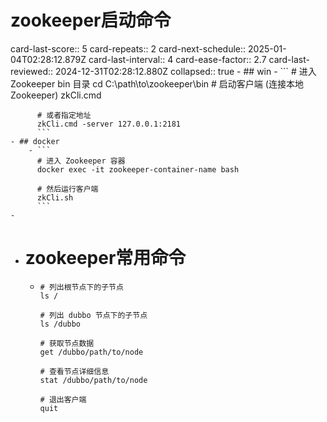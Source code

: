 # zookeeper启动命令
card-last-score:: 5
card-repeats:: 2
card-next-schedule:: 2025-01-04T02:28:12.879Z
card-last-interval:: 4
card-ease-factor:: 2.7
card-last-reviewed:: 2024-12-31T02:28:12.880Z
collapsed:: true
	- ## win
		- ```
		  # 进入 Zookeeper bin 目录
		  cd C:\path\to\zookeeper\bin
		  # 启动客户端 (连接本地Zookeeper)
		  zkCli.cmd
		  
		  # 或者指定地址
		  zkCli.cmd -server 127.0.0.1:2181
		  ```
	- ## docker
		- ```
		  # 进入 Zookeeper 容器
		  docker exec -it zookeeper-container-name bash
		  
		  # 然后运行客户端
		  zkCli.sh
		  ```
	-
- # zookeeper常用命令
	- ```
	  # 列出根节点下的子节点
	  ls /
	  
	  # 列出 dubbo 节点下的子节点
	  ls /dubbo
	  
	  # 获取节点数据
	  get /dubbo/path/to/node
	  
	  # 查看节点详细信息
	  stat /dubbo/path/to/node
	  
	  # 退出客户端
	  quit
	  ```